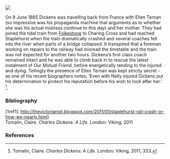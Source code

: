 <a href="https://beta.kent-maps.online"><img src="https://beta.kent-maps.online/juncture/ve-button.png"></a>
<param ve-config title="Staplehurst Railway Disaster 1865" author="Professor Carolyn Oulton" layout="vtl" banner="/dickens/images/banner/19c.jpg">

<param ve-entity eid="Q375314" aliases="Folkestone">

On 9 June 1865 Dickens was travelling back from France with Ellen Ternan (so impressive was his propaganda machine that arguments as to whether she was his actual mistress continue to this day) and her mother. They had joined the tidal train from [Folkestone](/19c/19c-folkestone) to Charing Cross and had reached Staplehurst when the train dramatically crashed and several coaches fell into the river when parts of a bridge collapsed. It transpired that a foreman working on repairs to the railway had misread the timetable and the train was not expected for another two hours. Dickens’s first class coach remained intact and he was able to climb back in to rescue the latest instalment of _Our Mutual Friend_, before energetically tending to the injured and dying. Tellingly the presence of Ellen Ternan was kept strictly secret - as one of his recent biographers notes, ‘Even with Nelly injured Dickens put his determination to protect his reputation before his wish to look after her.’ [^ref1]. 
<param ve-image url="/dickens/images/Staplehurst.jpg" label="Staplehurst Rail Crash" attribution="©The British Library Board. F60118-30 Images Online">

### Bibliography
[1ref1]: http://thevictorianist.blogspot.com/2011/01/staplehurst-rail-crash-or-how-we-nearly.html)    
 Tomalin, Claire. _Charles Dickens: A Life._ London: Viking, 2011  
<param ve-image url="https://upload.wikimedia.org/wikipedia/commons/b/b8/Staplehurst_rail_crash.jpg" label="Staplehurst Rail Crash" attribution="Illustrated London News, Public domain, via Wikimedia Commons">

### References
[^ref1]: Tomalin, Claire. _Charles Dickens: A Life._ London: Viking, 2011, 333.
